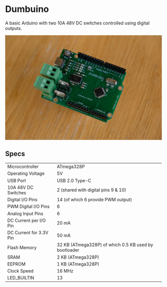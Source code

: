 # Dumbuino

A basic Arduino with two 10A 48V DC switches controlled using digital outputs.

![](./jpg/assembled_board.JPG)

## Specs

| | |
--- | ---
Microcontroller             | ATmega328P
Operating Voltage           | 5V
USB Port                    | USB 2.0 Type-C
10A 48V DC Switches         | 2 (shared with digital pins 9 & 10)
Digital I/O Pins            | 14 (of which 6 provide PWM output)
PWM Digital I/O Pins        | 6
Analog Input Pins           | 6
DC Current per I/O Pin      | 20 mA
DC Current for 3.3V Pin     | 50 mA
Flash Memory                | 32 KB (ATmega328P) of which 0.5 KB used by bootloader
SRAM                        | 2 KB (ATmega328P)
EEPROM                      | 1 KB (ATmega328P)
Clock Speed                 | 16 MHz
LED_BUILTIN                 | 13
